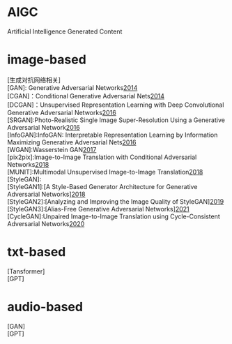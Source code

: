 # AIGC
Artificial Intelligence Generated Content

# image-based  
[生成对抗网络相关]    
[GAN]: Generative Adversarial Networks[2014](https://arxiv.org/abs/1406.2661)    
[CGAN]：Conditional Generative Adversarial Nets[2014](https://arxiv.org/abs/1411.1784)    
[DCGAN]：Unsupervised Representation Learning with Deep Convolutional Generative Adversarial Networks[2016](https://arxiv.org/abs/1511.06434)   
[SRGAN]:Photo-Realistic Single Image Super-Resolution Using a Generative Adversarial Network[2016](https://arxiv.org/abs/1609.04802)   
[InfoGAN]:InfoGAN: Interpretable Representation Learning by Information Maximizing Generative Adversarial Nets[2016](https://arxiv.org/abs/1606.03657)   
[WGAN]:Wasserstein GAN[2017](https://arxiv.org/abs/1701.07875v2)    
[pix2pix]:Image-to-Image Translation with Conditional Adversarial Networks[2018](https://arxiv.org/abs/1611.07004)   
[MUNIT]:Multimodal Unsupervised Image-to-Image Translation[2018](https://arxiv.org/abs/1804.04732)  
[StyleGAN]:  
    [StyleGAN1]:[A Style-Based Generator Architecture for Generative Adversarial Networks][2018](https://arxiv.org/abs/1812.04948)   
    [StyleGAN2]:[Analyzing and Improving the Image Quality of StyleGAN][2019](https://arxiv.org/pdf/1912.04958)  
    [StyleGAN3]:[Alias-Free Generative Adversarial Networks][2021](https://arxiv.org/abs/2106.12423)  
[CycleGAN]:Unpaired Image-to-Image Translation using Cycle-Consistent Adversarial Networks[2020](https://arxiv.org/abs/1703.10593)    
# txt-based   
[Tansformer]  
[GPT]  
# audio-based  
[GAN]  
[GPT]  
